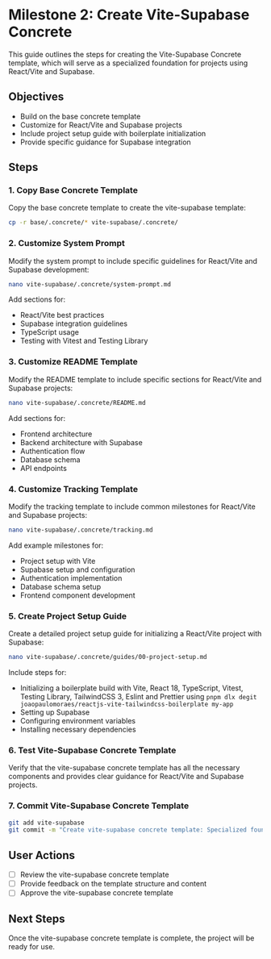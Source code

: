 # Milestone 2: Create Vite-Supabase Concrete

This guide outlines the steps for creating the Vite-Supabase Concrete template, which will serve as a specialized foundation for projects using React/Vite and Supabase.

## Objectives

- Build on the base concrete template
- Customize for React/Vite and Supabase projects
- Include project setup guide with boilerplate initialization
- Provide specific guidance for Supabase integration

## Steps

### 1. Copy Base Concrete Template

Copy the base concrete template to create the vite-supabase template:

```bash
cp -r base/.concrete/* vite-supabase/.concrete/
```

### 2. Customize System Prompt

Modify the system prompt to include specific guidelines for React/Vite and Supabase development:

```bash
nano vite-supabase/.concrete/system-prompt.md
```

Add sections for:
- React/Vite best practices
- Supabase integration guidelines
- TypeScript usage
- Testing with Vitest and Testing Library

### 3. Customize README Template

Modify the README template to include specific sections for React/Vite and Supabase projects:

```bash
nano vite-supabase/.concrete/README.md
```

Add sections for:
- Frontend architecture
- Backend architecture with Supabase
- Authentication flow
- Database schema
- API endpoints

### 4. Customize Tracking Template

Modify the tracking template to include common milestones for React/Vite and Supabase projects:

```bash
nano vite-supabase/.concrete/tracking.md
```

Add example milestones for:
- Project setup with Vite
- Supabase setup and configuration
- Authentication implementation
- Database schema setup
- Frontend component development

### 5. Create Project Setup Guide

Create a detailed project setup guide for initializing a React/Vite project with Supabase:

```bash
nano vite-supabase/.concrete/guides/00-project-setup.md
```

Include steps for:
- Initializing a boilerplate build with Vite, React 18, TypeScript, Vitest, Testing Library, TailwindCSS 3, Eslint and Prettier using `pnpm dlx degit joaopaulomoraes/reactjs-vite-tailwindcss-boilerplate my-app`
- Setting up Supabase
- Configuring environment variables
- Installing necessary dependencies

### 6. Test Vite-Supabase Concrete Template

Verify that the vite-supabase concrete template has all the necessary components and provides clear guidance for React/Vite and Supabase projects.

### 7. Commit Vite-Supabase Concrete Template

```bash
git add vite-supabase
git commit -m "Create vite-supabase concrete template: Specialized foundation for React/Vite and Supabase projects"
```

## User Actions

- [ ] Review the vite-supabase concrete template
- [ ] Provide feedback on the template structure and content
- [ ] Approve the vite-supabase concrete template

## Next Steps

Once the vite-supabase concrete template is complete, the project will be ready for use. 